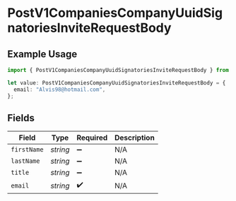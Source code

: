 # PostV1CompaniesCompanyUuidSignatoriesInviteRequestBody

## Example Usage

```typescript
import { PostV1CompaniesCompanyUuidSignatoriesInviteRequestBody } from "@gusto/embedded-api/models/operations";

let value: PostV1CompaniesCompanyUuidSignatoriesInviteRequestBody = {
  email: "Alvis98@hotmail.com",
};
```

## Fields

| Field              | Type               | Required           | Description        |
| ------------------ | ------------------ | ------------------ | ------------------ |
| `firstName`        | *string*           | :heavy_minus_sign: | N/A                |
| `lastName`         | *string*           | :heavy_minus_sign: | N/A                |
| `title`            | *string*           | :heavy_minus_sign: | N/A                |
| `email`            | *string*           | :heavy_check_mark: | N/A                |